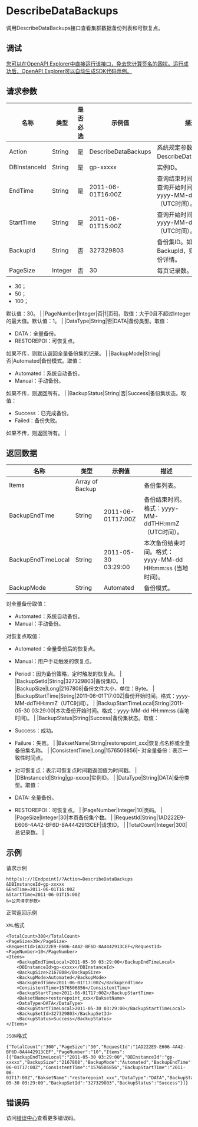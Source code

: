 # DescribeDataBackups

调用DescribeDataBackups接口查看集群数据备份列表和可恢复点。

## 调试

[您可以在OpenAPI Explorer中直接运行该接口，免去您计算签名的困扰。运行成功后，OpenAPI Explorer可以自动生成SDK代码示例。](https://api.aliyun.com/#product=gpdb&api=DescribeDataBackups&type=RPC&version=2016-05-03)

## 请求参数

|名称|类型|是否必选|示例值|描述|
|--|--|----|---|--|
|Action|String|是|DescribeDataBackups|系统规定参数。取值：DescribeDataBackups。 |
|DBInstanceId|String|是|gp-xxxxx|实例ID。 |
|EndTime|String|是|2011-06-01T16:00Z|查询结束时间，需要大于查询开始时间。格式： yyyy-MM-ddTHH:mmZ（UTC时间）。 |
|StartTime|String|是|2011-06-01T15:00Z|查询开始时间。格式： yyyy-MM-ddTHH:mmZ（UTC时间）。 |
|BackupId|String|否|327329803|备份集ID。如果带上BackupId，则是查询该备份详情。 |
|PageSize|Integer|否|30|每页记录数。取值：

 -   30；
-   50；
-   100；

 默认值：30。 |
|PageNumber|Integer|否|1|页码，取值：大于0且不超过Integer的最大值。默认值：1。 |
|DataType|String|否|DATA|备份类型。取值：

 -   DATA：全量备份。
-   RESTOREPOI：可恢复点。

 如果不传，则默认返回全量备份集的记录。 |
|BackupMode|String|否|Automated|备份模式。取值：

 -   Automated：系统自动备份。
-   Manual：手动备份。

 如果不传，则返回所有。 |
|BackupStatus|String|否|Success|备份集状态。取值：

 -   Success：已完成备份。
-   Failed：备份失败。

 如果不传，则返回所有。 |

## 返回数据

|名称|类型|示例值|描述|
|--|--|---|--|
|Items|Array of Backup| |备份集列表。 |
|BackupEndTime|String|2011-06-01T17:00Z|备份结束时间。格式：yyyy-MM-ddTHH:mmZ（UTC时间）。 |
|BackupEndTimeLocal|String|2011-05-30 03:29:00|本次备份结束时间。格式：yyyy-MM-dd HH:mm:ss \(当地时间\)。 |
|BackupMode|String|Automated|备份模式。

 对全量备份取值：

 -   Automated：系统自动备份。
-   Manual：手动备份。

 对恢复点取值：

 -   Automated：全量备份后的恢复点。
-   Manual：用户手动触发的恢复点。
-   Period：因为备份策略，定时触发的恢复点。 |
|BackupSetId|String|327329803|备份集ID。 |
|BackupSize|Long|2167808|备份文件大小，单位：Byte。 |
|BackupStartTime|String|2011-06-01T17:00Z|备份开始时间。格式：yyyy-MM-ddTHH:mmZ（UTC时间）。 |
|BackupStartTimeLocal|String|2011-05-30 03:29:00|本次备份开始时间。格式：yyyy-MM-dd HH:mm:ss \(当地时间\)。 |
|BackupStatus|String|Success|备份集状态。取值：

 -   Success：成功。
-   Failure：失败。 |
|BaksetName|String|restorepoint\_xxx|恢复点名称或全量备份集名称。 |
|ConsistentTime|Long|1576506856|-   对全量备份：表示一致性时间点。
-   对可恢复点：表示可恢复点时间戳返回值为时间戳。 |
|DBInstanceId|String|gp-xxxxx|实例ID。 |
|DataType|String|DATA|备份类型。取值：

 -   DATA: 全量备份。
-   RESTOREPOI：可恢复点。 |
|PageNumber|Integer|10|页码。 |
|PageSize|Integer|30|本页备份集个数。 |
|RequestId|String|1AD222E9-E606-4A42-BF6D-8A4442913CEF|请求ID。 |
|TotalCount|Integer|300|总记录数。 |

## 示例

请求示例

```
http(s)://[Endpoint]/?Action=DescribeDataBackups
&DBInstanceId=gp-xxxxx
&EndTime=2011-06-01T16:00Z
&StartTime=2011-06-01T15:00Z
&<公共请求参数>
```

正常返回示例

`XML`格式

```
<TotalCount>300</TotalCount>
<PageSize>30</PageSize>
<RequestId>1AD222E9-E606-4A42-BF6D-8A4442913CEF</RequestId>
<PageNumber>10</PageNumber>
<Items>
    <BackupEndTimeLocal>2011-05-30 03:29:00</BackupEndTimeLocal>
    <DBInstanceId>gp-xxxxx</DBInstanceId>
    <BackupSize>2167808</BackupSize>
    <BackupMode>Automated</BackupMode>
    <BackupEndTime>2011-06-01T17:00Z</BackupEndTime>
    <ConsistentTime>1576506856</ConsistentTime>
    <BackupStartTime>2011-06-01T17:00Z</BackupStartTime>
    <BaksetName>restorepoint_xxx</BaksetName>
    <DataType>DATA</DataType>
    <BackupStartTimeLocal>2011-05-30 03:29:00</BackupStartTimeLocal>
    <BackupSetId>327329803</BackupSetId>
    <BackupStatus>Success</BackupStatus>
</Items>
```

`JSON`格式

```
{"TotalCount":"300","PageSize":"30","RequestId":"1AD222E9-E606-4A42-BF6D-8A4442913CEF","PageNumber":"10","Items":[{"BackupEndTimeLocal":"2011-05-30 03:29:00","DBInstanceId":"gp-xxxxx","BackupSize":"2167808","BackupMode":"Automated","BackupEndTime":"2011-06-01T17:00Z","ConsistentTime":"1576506856","BackupStartTime":"2011-06-01T17:00Z","BaksetName":"restorepoint_xxx","DataType":"DATA","BackupStartTimeLocal":"2011-05-30 03:29:00","BackupSetId":"327329803","BackupStatus":"Success"}]}
```

## 错误码

访问[错误中心](https://error-center.aliyun.com/status/product/gpdb)查看更多错误码。

